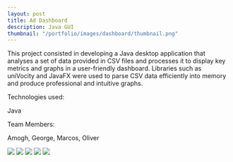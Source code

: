 ```yaml
---
layout: post
title: Ad Dashboard
description: Java GUI
thumbnail: "/portfolio/images/dashboard/thumbnail.png"
---
```


This project consisted in developing a Java desktop application that analyses a set of data provided in CSV files and processes it to display key metrics and graphs in a user-friendly dashboard. Libraries such as uniVocity and JavaFX were used to parse CSV data efficiently into memory and produce professional and intuitive graphs.

Technologies used:

<p class="message">
  Java
</p>

Team Members:

<p class="message">
  Amogh, George, Marcos, Oliver
</p>

<div class="separator"></div>

<img src="/{{ site.baseurl }}portfolio/images/dashboard/1.png" class="post-img">
<img src="/{{ site.baseurl }}portfolio/images/dashboard/2.png" class="post-img">
<img src="/{{ site.baseurl }}portfolio/images/dashboard/3.png" class="post-img">
<img src="/{{ site.baseurl }}portfolio/images/dashboard/4.png" class="post-img">
<img src="/{{ site.baseurl }}portfolio/images/dashboard/5.png" class="post-img">